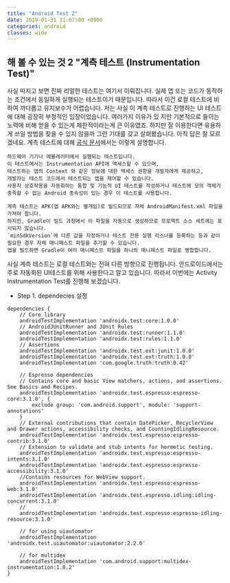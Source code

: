```yaml
---
title: "Android Test 2"
date: 2019-01-31 11:07:00 +0900
categories: android
classes: wide
---
```


해 볼 수 있는 것 2 "계측 테스트 (Instrumentation Test)"
- 
사실 따지고 보면 진짜 리얼한 테스트는 여기서 이뤄집니다. 실제 앱 또는 코드가 동작하는 조건에서 동일하게 실행되는 테스트이기 때문입니다. 따라서 이건 로컬 테스트에 비하여 까다롭고 유지보수가 어렵습니다. 저는 사실 이 계측 테스트로 진행하는 UI 테스트에 대해 굉장히 부정적인 입장이었습니다. 여러가지 이유가 있
지만 기본적으로 들이는 노력에 비해 얻을 수 있는게 제한적이라는게 큰 이유였죠. 하지만 잘 이용한다면 유용하게 쓰일 방법을 찾을 수 있지 않을까 그런 기대를 갖고 살펴봤습니다. 아직 답은 잘 모르겠네요. 계측 테스트에 대해 [공식 문서](https://developer.android.com/studio/test/?hl=ko)에서는 이렇게 설명합니다.

```
하드웨어 기기나 에뮬레이터에서 실행되는 테스트입니다. 
이 테스트에서는 Instrumentation API에 액세스할 수 있으며, 
테스트하는 앱의 Context 와 같은 정보에 대한 액세스 권한을 개발자에게 제공하고, 
개발자는 테스트 코드에서 테스트되는 앱을 제어할 수 있습니다. 
사용자 상호작용을 자동화하는 통합 및 기능적 UI 테스트를 작성하거나 테스트에 모의 객체가 충족할 수 없는 Android 종속성이 있는 경우 이 테스트를 사용합니다.

계측 테스트는 APK(앱 APK와는 별개임)로 빌드되므로 자체 AndroidManifest.xml 파일을 가져야 합니다. 
하지만, Gradle이 빌드 과정에서 이 파일을 자동으로 생성하므로 프로젝트 소스 세트에는 표시되지 않습니다.
`minSdkVersion`에 다른 값을 지정하거나 테스트 전용 실행 리스너를 등록하는 등과 같이 필요한 경우 자체 매니페스트 파일을 추가할 수 있습니다. 
앱을 빌드하면 Gradle이 여러 매니페스트 파일을 하나의 매니페스트 파일로 병합합니다.
```

사실 계측 테스트는 로컬 테스트와는 전혀 다른 방향으로 진행됩니다. 안드로이드에서는 주로 자동화된 UI테스트를 위해 사용한다고 알고 있습니다. 따라서 이번에는 Activity Instrumentation Test를 진행해 보겠습니다.

- Step 1. dependecies 설정

```
dependencies {
	// Core library
    androidTestImplementation 'androidx.test:core:1.0.0'
    // AndroidJUnitRunner and JUnit Rules
    androidTestImplementation 'androidx.test:runner:1.1.0'
    androidTestImplementation 'androidx.test:rules:1.1.0'
    // Assertions
    androidTestImplementation 'androidx.test.ext:junit:1.0.0'
    androidTestImplementation 'androidx.test.ext:truth:1.0.0'
    androidTestImplementation 'com.google.truth:truth:0.42'

    // Espresso dependencies
    // Contains core and basic View matchers, actions, and assertions. See Basics and Recipes.
    androidTestImplementation 'androidx.test.espresso:espresso-core:3.1.0', {
        exclude group: 'com.android.support', module: 'support-annotations'
    }
    // External contributions that contain DatePicker, RecyclerView and Drawer actions, accessibility checks, and CountingIdlingResource.
    androidTestImplementation 'androidx.test.espresso:espresso-contrib:3.1.0'
    // Extension to validate and stub intents for hermetic testing.
    androidTestImplementation 'androidx.test.espresso:espresso-intents:3.1.0'
    androidTestImplementation 'androidx.test.espresso:espresso-accessibility:3.1.0'
    //Contains resources for WebView support.
    androidTestImplementation 'androidx.test.espresso:espresso-web:3.1.0'
    androidTestImplementation 'androidx.test.espresso.idling:idling-concurrent:3.1.0'
    //
    androidTestImplementation 'androidx.test.espresso:espresso-idling-resource:3.1.0'

    // for using uiautomator
    androidTestImplementation 'androidx.test.uiautomator:uiautomator:2.2.0'

    // for multidex
    androidTestImplementation 'com.android.support:multidex-instrumentation:1.0.2'
}
```
